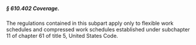 ##### § 610.402 Coverage. #####

The regulations contained in this subpart apply only to flexible work schedules and compressed work schedules established under subchapter 11 of chapter 61 of title 5, United States Code.